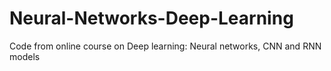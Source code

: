 # Neural-Networks-Deep-Learning
Code from online course on Deep learning: Neural networks, CNN and RNN models
